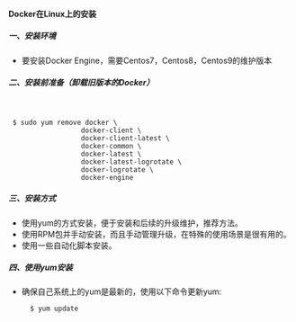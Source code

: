 #### Docker在Linux上的安装

##### 一、安装环境

- 要安装Docker Engine，需要Centos7，Centos8，Centos9的维护版本

##### 二、安装前准备（卸载旧版本的Docker）

​	

```shell
 $ sudo yum remove docker \
                  docker-client \
                  docker-client-latest \
                  docker-common \
                  docker-latest \
                  docker-latest-logrotate \
                  docker-logrotate \
                  docker-engine
```

##### 三、安装方式

- 使用yum的方式安装，便于安装和后续的升级维护，推荐方法。
- 使用RPM包并手动安装，而且手动管理升级，在特殊的使用场景是很有用的。
- 使用一些自动化脚本安装。

##### 四、使用yum安装

- 确保自己系统上的yum是最新的，使用以下命令更新yum:

  ```shell
    $ yum update
  ```

  

